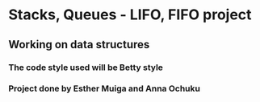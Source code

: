 <h1>Stacks, Queues - LIFO, FIFO project</h1>
<h2>Working on data structures</h2>
<h3>The code style used will be Betty style</h3>
<h3>Project done by Esther Muiga and Anna Ochuku</h3>
